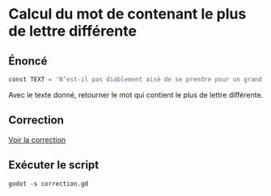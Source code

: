 # Calcul du mot de contenant le plus de lettre différente

## Énoncé

```python
const TEXT = 'N’est-il pas diablement aisé de se prendre pour un grand homme quand on ne soupçonne pas le moins du monde qu’un Rembrandt, un Beethoven, un Dante ou un Napoléon ont jamais existé ?'
```

Avec le texte donné, retourner le mot qui contient le plus de lettre différente.

## Correction

[Voir la correction](./correction.gd)

## Exécuter le script

```shell
godot -s correction.gd
```
